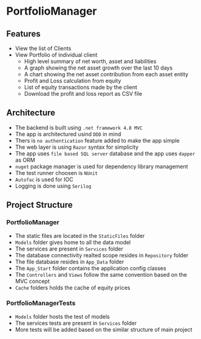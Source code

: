 # PortfolioManager

## Features

- View the list of Clients
- View Portfolio of individual client
    - High level summary of net worth, asset and liabilities
    - A graph showing the net asset growth over the last 10 days
    - A chart showing the net asset contribution from each asset entity
    - Profit and Loss calculation from equity
    - List of equity transactions made by the client
    - Download the profit and loss report as CSV file

## Architecture

- The backend is built using `.net framework 4.8 MVC`
- The app is architectured usind `DDD` in mind
- Thers is `no authentication` feature added to make the app simple
- The web layer is using `Razor` syntax for simplicity
- The app uses `file based SQL server` database and the app uses `dapper` as ORM
- `nuget` package manager is used for dependency library management
- The test runner choosen is `NUnit`
- `Autofac` is used for IOC
- Logging is done using `Serilog`

## Project Structure

### PortfolioManager

- The static files are located in the `StaticFiles` folder
- `Models` folder gives home to all the data model 
- The services are present in `Services` folder
- The database connectivity realted scope resides in `Repository` folder
- The file database resides in `App_Data` folder
- The `App_Start` folder contains the application config classes
- The `Controllers` and `Views` follow the same convention based on the MVC concept
- `Cache` folders holds the cache of equity prices

### PortfolioManagerTests

- `Models` folder hosts the test of models
- The services tests are present in `Services` folder
- More tests will be added based on the similar structure of main project
